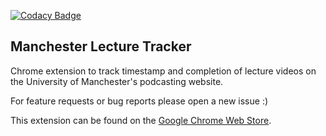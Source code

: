 [![Codacy Badge](https://api.codacy.com/project/badge/Grade/b0bc67927c4f4bd69c0926dba012d05e)](https://www.codacy.com/app/sam-littlefair/Manchester-Lecture-Tracker?utm_source=github.com&amp;utm_medium=referral&amp;utm_content=sam-littlefair/Manchester-Lecture-Tracker&amp;utm_campaign=Badge_Grade)

## Manchester Lecture Tracker
Chrome extension to track timestamp and completion of lecture videos on the University of Manchester's podcasting website.

For feature requests or bug reports please open a new issue :)


This extension can be found on the [Google Chrome Web Store](https://chrome.google.com/webstore/detail/manchester-lecture-tracke/jlijaagcfkmcokjnkjpcbbimjanngnol).
